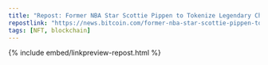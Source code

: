 ```yaml
---
title: "Repost: Former NBA Star Scottie Pippen to Tokenize Legendary Chicago Bulls Ball – News Bytes Bitcoin News"
repostlink: "https://news.bitcoin.com/former-nba-star-scottie-pippen-to-tokenize-legendary-chicago-bulls-ball/"
tags: [NFT, blockchain]
---
```


{% include embed/linkpreview-repost.html %}
